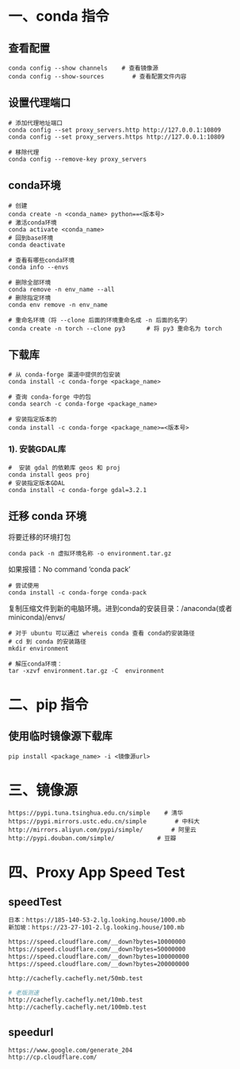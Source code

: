 # 一、conda 指令

## 查看配置

```shell
conda config --show channels    # 查看镜像源
conda config --show-sources        # 查看配置文件内容
```

## 设置代理端口

```shell
# 添加代理地址端口
conda config --set proxy_servers.http http://127.0.0.1:10809
conda config --set proxy_servers.https http://127.0.0.1:10809

# 移除代理
conda config --remove-key proxy_servers
```

## conda环境

```shell
# 创建
conda create -n <conda_name> python==<版本号>
# 激活conda环境
conda activate <conda_name>
# 回到base环境
conda deactivate

# 查看有哪些conda环境
conda info --envs

# 删除全部环境
conda remove -n env_name --all
# 删除指定环境
conda env remove -n env_name

# 重命名环境（将 --clone 后面的环境重命名成 -n 后面的名字）
conda create -n torch --clone py3      # 将 py3 重命名为 torch
```

## 下载库

```shell
# 从 conda-forge 渠道中提供的包安装
conda install -c conda-forge <package_name>

# 查询 conda-forge 中的包
conda search -c conda-forge <package_name>

# 安装指定版本的
conda install -c conda-forge <package_name>=<版本号>
```

### 1). 安装GDAL库

```shell
#  安装 gdal 的依赖库 geos 和 proj
conda install geos proj
# 安装指定版本GDAL
conda install -c conda-forge gdal=3.2.1
```

## 迁移 conda 环境

将要迁移的环境打包

```shell
conda pack -n 虚拟环境名称 -o environment.tar.gz
```

如果报错：No command ‘conda pack’

```shell
# 尝试使用
conda install -c conda-forge conda-pack
```

复制压缩文件到新的电脑环境。进到conda的安装目录：/anaconda(或者miniconda)/envs/

```shell
# 对于 ubuntu 可以通过 whereis conda 查看 conda的安装路径
# cd 到 conda 的安装路径
mkdir environment

# 解压conda环境：
tar -xzvf environment.tar.gz -C  environment
```

# 二、pip 指令

## 使用临时镜像源下载库

```shell
pip install <package_name> -i <镜像源url>
```

# 三、镜像源

```shell
https://pypi.tuna.tsinghua.edu.cn/simple    # 清华
https://pypi.mirrors.ustc.edu.cn/simple        # 中科大
http://mirrors.aliyun.com/pypi/simple/        # 阿里云
http://pypi.douban.com/simple/            # 豆瓣
```

# 四、Proxy App Speed Test

## speedTest

```bash
日本：https://185-140-53-2.lg.looking.house/1000.mb
新加坡：https://23-27-101-2.lg.looking.house/100.mb

https://speed.cloudflare.com/__down?bytes=10000000
https://speed.cloudflare.com/__down?bytes=50000000
https://speed.cloudflare.com/__down?bytes=100000000
https://speed.cloudflare.com/__down?bytes=200000000

http://cachefly.cachefly.net/50mb.test

# 老版测速
http://cachefly.cachefly.net/10mb.test
http://cachefly.cachefly.net/100mb.test 
```

## speedurl

```
https://www.google.com/generate_204
http://cp.cloudflare.com/
```
